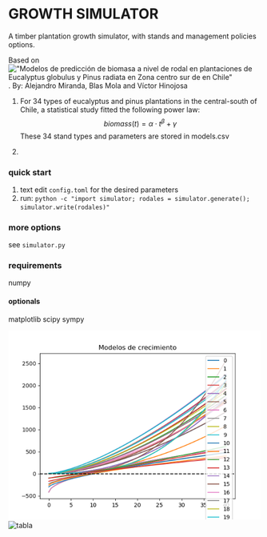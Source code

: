 # GROWTH SIMULATOR

A timber plantation growth simulator, with stands and management policies options.

Based on !["Modelos de predicción de biomasa a nivel de rodal en plantaciones de Eucalyptus globulus y Pinus radiata en Zona centro sur de en Chile"]('Modelos%20de%20predicción%20de%20biomasa%20a%20nivel%20de%20rodal%20en%20plantaciones%20de%20Eucalyptus%20globulus%20en%20Chile.pdf'). By: Alejandro Miranda, Blas Mola and Víctor Hinojosa

1. For 34 types of eucalyptus and pinus plantations in the central-south of Chile, a statistical study fitted the following power law:
$$
biomass(t) = \alpha \cdot t^\beta + \gamma
$$
These 34 stand types and parameters are stored in models.csv

2. 


### quick start

1. text edit `config.toml` for the desired parameters
2. run: `python -c "import simulator; rodales = simulator.generate(); simulator.write(rodales)"`

### more options

see `simulator.py`

### requirements

numpy

#### optionals

matplotlib
scipy
sympy

![models](models.png)
![tabla](tabla.png)
